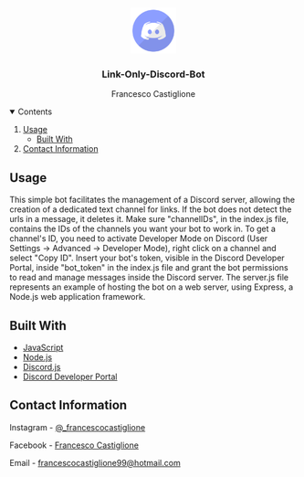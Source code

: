 <br />
<p align="center">
  <a href="https://github.com/francescocastiglione/Link-Only-Discord-Bot">
    <img src="images/discord.png" alt="Link-Only-Discord-Bot" width="80" height="80">
  </a>
  
  <h3 align="center">Link-Only-Discord-Bot</h3>
  
  <p align="center">
    Francesco Castiglione
  </p>
</p>

<details open="open">
  <summary>Contents</summary>
  <ol>
    <li>
      <a href="#usage">Usage</a>
      <ul>
        <li><a href="#built-with">Built With</a></li>
      </ul>
    </li>
    <li><a href="#contact-information">Contact Information</a></li>
  </ol>
</details>

## Usage
This simple bot facilitates the management of a Discord server, allowing the creation of a dedicated text channel for links.
If the bot does not detect the urls in a message, it deletes it.
Make sure "channelIDs", in the index.js file, contains the IDs of the channels you want your bot to work in.
To get a channel's ID, you need to activate Developer Mode on Discord (User Settings -> Advanced -> Developer Mode), right click on a channel and select "Copy ID".
Insert your bot's token, visible in the Discord Developer Portal, inside "bot_token" in the index.js file and grant the bot permissions to read and manage messages inside the Discord server.
The server.js file represents an example of hosting the bot on a web server, using Express, a Node.js web application framework.

## Built With
* [JavaScript](https://www.javascript.com)
* [Node.js](https://nodejs.org/it/)
* [Discord.js](https://discord.js.org/#/)
* [Discord Developer Portal](https://discord.com/developers/applications)

## Contact Information
Instagram - [@_francescocastiglione](https://www.instagram.com/_francescocastiglione/)

Facebook - [Francesco Castiglione](https://www.facebook.com/francesco.castiglione.18/)

Email - francescocastiglione99@hotmail.com
